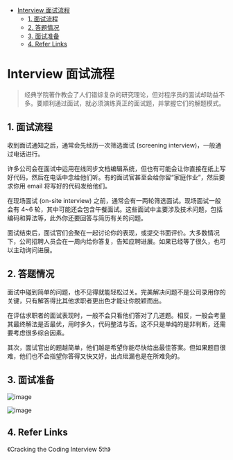 - [Interview 面试流程](#interview-面试流程)
  - [1. 面试流程](#1-面试流程)
  - [2. 答题情况](#2-答题情况)
  - [3. 面试准备](#3-面试准备)
  - [4. Refer Links](#4-refer-links)

# Interview 面试流程

> 经典学院著作教会了人们错综复杂的研究理论，但对程序员的面试却助益不多。要顺利通过面试，就必须演练真正的面试题，并掌握它们的解题模式。

## 1. 面试流程

收到面试通知之后，通常会先经历一次筛选面试 (screening interview)，一般通过电话进行。

许多公司会在面试中运用在线同步文档编辑系统，但也有可能会让你直接在纸上写好代码，然后在电话中念给他们听。有的面试官甚至会给你留“家庭作业”，然后要求你用 email 将写好的代码发给他们。

在现场面试 (on-site interview) 之前，通常会有一两轮筛选面试。现场面试一般会有 4~6 轮，其中可能还会包含午餐面试。这些面试中主要涉及技术问题，包括编码和算法等，此外你还要回答与简历有关的问题。

面试结束后，面试官们会聚在一起讨论你的表现，或提交书面评价。大多数情况下，公司招聘人员会在一周内给你答复，告知应聘进展。如果已经等了很久，也可以主动询问进展。

## 2. 答题情况

面试中碰到简单的问题，也不见得就能轻松过关。完美解决问题不是公司录用你的关键，只有解答得比其他求职者更出色才能让你脱颖而出。

在评估求职者的面试表现时，一般不会只看他们答对了几道题。相反，一般会考量其最终解法是否最优，用时多久，代码整洁与否。这不只是单纯的是非判断，还需要考虑很多综合因素。

其次，面试官出的题越简单，他们越是希望你能尽快给出最佳答案。但如果题目很难，他们也不会指望你答得又快又好，出点纰漏也是在所难免的。

## 3. 面试准备

![image](http://img.cdn.firejq.com/jpg/2018/10/16/f045221e3ceb143cd299a9fd6993c858.jpg)

![image](http://img.cdn.firejq.com/jpg/2018/10/16/eff8a0f496b46e737c81a2a2959961ff.jpg)

## 4. Refer Links

《Cracking the Coding Interview 5th》
